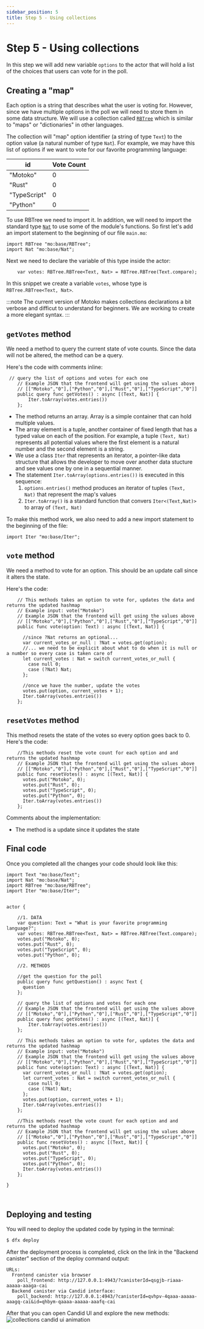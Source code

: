 ```yaml
---
sidebar_position: 5
title: Step 5 - Using collections
---
```


# Step 5 - Using collections

In this step we will add new variable `options` to the actor that will hold a list of the choices that users can vote for in the poll.


## Creating a "map"

Each option is a string that describes what the user is voting for. However, since we have multiple options in the poll we will need to store them in some data structure. We will use a collection called [`RBTree`](/motoko/main/base/RBTree.md) which is similar to "maps" or "dictionaries" in other languages.

The collection will "map" option identifier (a string of type `Text`) to the option value (a natural number of type `Nat`). For example, we may have this list of options if we want to vote for our favorite programming language:

| id  | Vote Count |
| --- | ------ |
| "Motoko"   | 0 |
| "Rust"   |   0 |
| "TypeScript"   |  0 |
| "Python"   | 0     |


To use RBTree we need to import it. In addition, we will need to import the standard type [`Nat`](/motoko/main/base/Nat.md) to use some of the module's functions. So first let's add an import statement to the beginning of our file `main.mo`:
```motoko
import RBTree "mo:base/RBTree";
import Nat "mo:base/Nat";
```

Next we need to declare the variable of this type inside the actor:
```motoko
    var votes: RBTree.RBTree<Text, Nat> = RBTree.RBTree(Text.compare);
```

In this snippet we create a variable `votes`, whose type is `RBTree.RBTree<Text, Nat>`.

:::note
The current version of Motoko makes collections declarations a bit verbose and difficut to understand for beginners. We are working to create a more elegant syntax.
:::

## `getVotes` method

We need a method to query the current state of vote counts. Since the data will not be altered, the method can be a query.

Here's the code with comments inline:

```motoko
 // query the list of options and votes for each one
    // Example JSON that the frontend will get using the values above
    // [["Motoko","0"],["Python","0"],["Rust","0"],["TypeScript","0"]]
    public query func getVotes() : async [(Text, Nat)] {
        Iter.toArray(votes.entries())
    }; 
```

- The method returns an array. Array is a simple container that can hold multiple values.
- The array element is a tuple, another container of fixed length that has a typed value on each of the position. For example, a tuple `(Text, Nat)` represents all potential values where the first element is a natural number and the second element is a string.
- We use a class `Iter` that represents an iterator, a pointer-like data structure that allows the developer to move over another data stucture and see values one by one in a sequential manner.
-  The  statement `Iter.toArray(options.entries())` is executed in this sequence:
    1. `options.entries()` method produces an iterator of tuples `(Text, Nat)` that represent the map's values
    2. `Iter.toArray()` is a standard function that convers `Iter<(Text,Nat)>` to array of `(Text, Nat)`


To make this method work, we also need to add a new import statement to the beginning of the file:
```motoko
import Iter "mo:base/Iter";
```

## `vote` method

We need a method to vote for an option. This should be an update call since it alters the state. 

Here's the code:
```motoko
    // This methods takes an option to vote for, updates the data and returns the updated hashmap
    // Example input: vote("Motoko")
    // Example JSON that the frontend will get using the values above
    // [["Motoko","0"],["Python","0"],["Rust","0"],["TypeScript","0"]]
    public func vote(option: Text) : async [(Text, Nat)] {

      //since ?Nat returns an optional...
      var current_votes_or_null : ?Nat = votes.get(option);
      //... we need to be explicit about what to do when it is null or a number so every case is taken care of
      let current_votes : Nat = switch current_votes_or_null {
        case null 0;
        case (?Nat) Nat;
      };

      //once we have the number, update the votes
      votes.put(option, current_votes + 1);
      Iter.toArray(votes.entries())
    };
```

## `resetVotes`  method
This method resets the state of the votes so every option goes back to 0. Here's the code:


```motoko
    //This methods reset the vote count for each option and and returns the updated hashmap
    // Example JSON that the frontend will get using the values above
    // [["Motoko","0"],["Python","0"],["Rust","0"],["TypeScript","0"]]
    public func resetVotes() : async [(Text, Nat)] {
      votes.put("Motoko", 0);
      votes.put("Rust", 0);
      votes.put("TypeScript", 0);
      votes.put("Python", 0);
      Iter.toArray(votes.entries())
    };
```

Comments about the implementation:
- The method is a update since it updates the state


## Final code
Once you completed all the changes your code should look like this:
```motoko
import Text "mo:base/Text";
import Nat "mo:base/Nat";
import RBTree "mo:base/RBTree";
import Iter "mo:base/Iter";


actor {
    
    //1. DATA
    var question: Text = "What is your favorite programming language?";
    var votes: RBTree.RBTree<Text, Nat> = RBTree.RBTree(Text.compare);
    votes.put("Motoko", 0);
    votes.put("Rust", 0);
    votes.put("TypeScript", 0);
    votes.put("Python", 0);

    //2. METHODS

    //get the question for the poll
    public query func getQuestion() : async Text { 
      question 
    };

    // query the list of options and votes for each one
    // Example JSON that the frontend will get using the values above
    // [["Motoko","0"],["Python","0"],["Rust","0"],["TypeScript","0"]]
    public query func getVotes() : async [(Text, Nat)] {
        Iter.toArray(votes.entries())
    }; 

    // This methods takes an option to vote for, updates the data and returns the updated hashmap
    // Example input: vote("Motoko")
    // Example JSON that the frontend will get using the values above
    // [["Motoko","0"],["Python","0"],["Rust","0"],["TypeScript","0"]]
    public func vote(option: Text) : async [(Text, Nat)] {
      var current_votes_or_null : ?Nat = votes.get(option);
      let current_votes : Nat = switch current_votes_or_null {
        case null 0;
        case (?Nat) Nat;
      };
      votes.put(option, current_votes + 1);
      Iter.toArray(votes.entries())
    };

    //This methods reset the vote count for each option and and returns the updated hashmap
    // Example JSON that the frontend will get using the values above
    // [["Motoko","0"],["Python","0"],["Rust","0"],["TypeScript","0"]]
    public func resetVotes() : async [(Text, Nat)] {
      votes.put("Motoko", 0);
      votes.put("Rust", 0);
      votes.put("TypeScript", 0);
      votes.put("Python", 0);
      Iter.toArray(votes.entries())
    };
    
}



```

## Deploying and testing

You will need to deploy the updated code by typing in the terminal:
```bash
$ dfx deploy
```

After the deployment process is completed, click on the link in the "Backend canister" section of the deploy command output:
```shell
URLs:
  Frontend canister via browser
    poll_frontend: http://127.0.0.1:4943/?canisterId=qsgjb-riaaa-aaaaa-aaaga-cai
  Backend canister via Candid interface:
    poll_backend: http://127.0.0.1:4943/?canisterId=qvhpv-4qaaa-aaaaa-aaagq-cai&id=qhbym-qaaaa-aaaaa-aaafq-cai
```

After that you can open Candid UI and explore the new methods:
![collections candid ui animation](./_attachments/simple_voting_app_candid.png)

